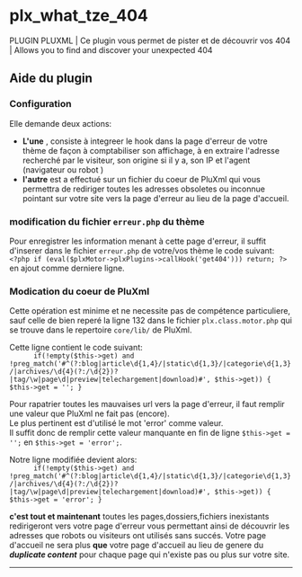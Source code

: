 # plx_what_tze_404
PLUGIN PLUXML | Ce plugin vous permet de pister et de découvrir vos 404 | Allows you to find and discover your unexpected 404

<div id="help">
<h2>Aide du plugin</h2>	
<h3>Configuration</h3>
  <p>Elle demande deux actions:</p>
  <ul>
    <li> <b>L'une</b> , consiste à integreer le hook dans la page d'erreur de votre thème de façon à comptabiliser son affichage, à en extraire l'adresse recherché par le visiteur, son origine si il y a,  son IP et l'agent (navigateur ou robot ) </li>
    <li> <b>l'autre</b> est a effectué sur un fichier du coeur de PluXml qui vous permettra de rediriger toutes les adresses obsoletes ou inconnue pointant sur votre site vers la page d'erreur au lieu de la page d'accueil.</li>
  </ul>
  <h3>modification du fichier <code>erreur.php</code> du thème </h3>
  <p>Pour enregistrer les information menant à cette page d'erreur, il suffit d'inserer dans le fichier <code>erreur.php</code> de votre/vos thème le code suivant:<br>
<code>&lt;?php if (eval($plxMotor->plxPlugins->callHook('get404'))) return; ?></code><br> en ajout comme derniere ligne.</p>
  <h3>Modication du coeur de PluXml</h3>
  <p>Cette opération est minime et ne necessite pas de compétence particuliere, sauf celle de bien reperé la ligne 132 dans le fichier <code>plx.class.motor.php</code> qui se trouve dans le repertoire <code>core/lib/</code> de PluXml.</p>
  <p> Cette ligne contient le code suivant:<br>
    <code>		if(!empty($this->get) and !preg_match('#^(?:blog|article\d{1,4}/|static\d{1,3}/|categorie\d{1,3}/|archives/\d{4}(?:/\d{2})?|tag/\w|page\d|preview|telechargement|download)#', $this->get)) { $this->get = ''; }</code></p> 
  <p>Pour  rapatrier toutes les mauvaises url  vers la page d'erreur, il faut remplir une valeur que PluXml ne fait pas (encore). <br>Le plus pertinent est d'utilisé le mot 'error' comme valeur. <br>Il suffit donc de remplir cette valeur manquante en fin de ligne <code>$this->get = '';</code> en <code>$this->get = 'error';</code>.</p>
<p>  Notre ligne modifiée devient alors:<br>
    <code>		if(!empty($this->get) and !preg_match('#^(?:blog|article\d{1,4}/|static\d{1,3}/|categorie\d{1,3}/|archives/\d{4}(?:/\d{2})?|tag/\w|page\d|preview|telechargement|download)#', $this->get)) { $this->get = 'error'; }</code></p>
  
  <p>
    <b>c'est tout et maintenant</b> toutes les pages,dossiers,fichiers inexistants redirigeront vers votre page d'erreur vous permettant ainsi de découvrir les adresses que robots ou visiteurs ont utilisés sans succés. Votre page d'accueil ne sera plus <b>que</b> votre page d'accueil au lieu de genere du  <b><i>duplicate content</i></b> pour chaque page qui n'existe pas ou plus sur votre site.
    </p> 
<hr>
</div>
